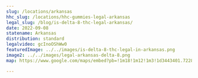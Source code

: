```yaml
---
slug: /locations/arkansas
hhc_slug: /locations/hhc-gummies-legal-arkansas
legal_slug: /blog/is-delta-8-thc-legal-arkansas/
date: 2022-09-08
statename: Arkansas
distribution: standard
legalvideo: gcInoOShWw0
featuredImage: ../../images/is-delta-8-thc-legal-in-arkansas.png
image2: ../../images/legal-arkansas-delta-8.png
map: https://www.google.com/maps/embed?pb=!1m18!1m12!1m3!1d3443401.722889269!2d-88.92417097936256!3d32.560931117312826!2m3!1f0!2f0!3f0!3m2!1i1024!2i768!4f13.1!3m3!1m2!1s0x88867f341f4bfe75%3A0x5e55343553c8cce9!2sAlabama!5e0!3m2!1sen!2sus!4v1624560530158!5m2!1sen!2sus

---
```

